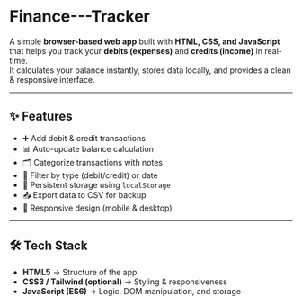 # Finance---Tracker

A simple **browser-based web app** built with **HTML, CSS, and JavaScript** that helps you track your **debits (expenses)** and **credits (income)** in real-time.  
It calculates your balance instantly, stores data locally, and provides a clean & responsive interface.  

---

## ✨ Features
- ➕ Add debit & credit transactions  
- 📊 Auto-update balance calculation  
- 🗂️ Categorize transactions with notes  
- 🔎 Filter by type (debit/credit) or date  
- 💾 Persistent storage using `localStorage`  
- 📤 Export data to CSV for backup  
- 📱 Responsive design (mobile & desktop)  

---

## 🛠️ Tech Stack
- **HTML5** → Structure of the app  
- **CSS3 / Tailwind (optional)** → Styling & responsiveness  
- **JavaScript (ES6)** → Logic, DOM manipulation, and storage  


